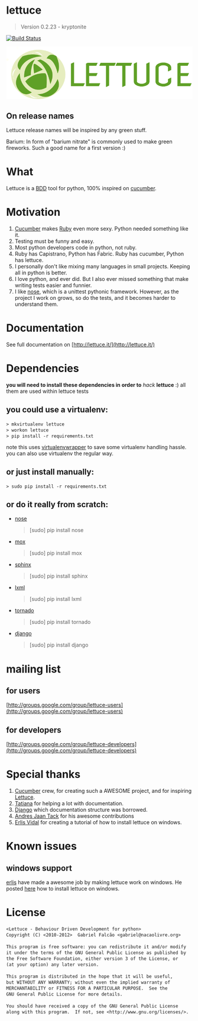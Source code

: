 # lettuce
> Version 0.2.23 - kryptonite

[![Build Status](https://secure.travis-ci.org/gabrielfalcao/lettuce.png)](http://travis-ci.org/gabrielfalcao/lettuce)

![logo](_public/assets/images/logo.png)

## On release names

Lettuce release names will be inspired by any green stuff.

Barium: In form of "barium nitrate" is commonly used to make green fireworks. Such a good name for a first version :)

# What

Lettuce is a [BDD](http://en.wikipedia.org/wiki/Behavior_Driven_Development) tool for python, 100% inspired on [cucumber](http://cukes.info/ "BDD with elegance and joy").

# Motivation

1. [Cucumber](http://cukes.info/) makes [Ruby](http://www.ruby-lang.org/) even more sexy. Python needed something like it.
2. Testing must be funny and easy.
3. Most python developers code in python, not ruby.
4. Ruby has Capistrano, Python has Fabric. Ruby has cucumber, Python has lettuce.
5. I personally don't like mixing many languages in small projects. Keeping all in python is better.
6. I love python, and ever did. But I also ever missed something that make writing tests easier and funnier.
7. I like [nose](https://github.com/nose-devs/nose), which is a unittest pythonic framework. However, as the project I work on grows, so do the tests, and it becomes harder to understand them.

# Documentation

See full documentation on [http://lettuce.it/](http://lettuce.it/)

# Dependencies

**you will need to install these dependencies in order to** *hack* **lettuce** :)
all them are used within lettuce tests

## you could use a virtualenv:

    > mkvirtualenv lettuce
    > workon lettuce
    > pip install -r requirements.txt
note this uses [virtualenvwrapper](https://virtualenvwrapper.readthedocs.io/en/latest/) to save some virtualenv handling hassle. you can also use virtualenv the regular way.
## or just install manually:

    > sudo pip install -r requirements.txt

## or do it really from scratch:

* [nose](https://github.com/nose-devs/nose)
    > [sudo] pip install nose
* [mox](http://code.google.com/p/pymox/)
    > [sudo] pip install mox
* [sphinx](http://sphinx.pocoo.org/)
    > [sudo] pip install sphinx
* [lxml](http://codespeak.net/lxml/)
    > [sudo] pip install lxml
* [tornado](http://tornadoweb.org/)
    > [sudo] pip install tornado
* [django](http://djangoproject.com/)
    > [sudo] pip install django

# mailing list

## for users

[http://groups.google.com/group/lettuce-users](http://groups.google.com/group/lettuce-users)

## for developers

[http://groups.google.com/group/lettuce-developers](http://groups.google.com/group/lettuce-developers)

# Special thanks

1. [Cucumber](http://cukes.info/) crew, for creating such a AWESOME project, and for inspiring [Lettuce](http://lettuce.it/).
2. [Tatiana](http://github.com/tatiana) for helping a lot with documentation.
3. [Django](http://djangoproject.com) which documentation structure was borrowed.
4. [Andres Jaan Tack](http://github.com/ajtack) for his awesome contributions
4. [Erlis Vidal](http://github.com/erlis) for creating a tutorial of how to install lettuce on windows.

# Known issues

## windows support

[erlis](https://github.com/erlis) have made a awesome job by making
lettuce work on windows. He posted
[here](http://www.erlisvidal.com/2010/10/how-install-lettuce-windows.html)
how to install lettuce on windows.


# License

    <Lettuce - Behaviour Driven Development for python>
    Copyright (C) <2010-2012>  Gabriel Falcão <gabriel@nacaolivre.org>

    This program is free software: you can redistribute it and/or modify
    it under the terms of the GNU General Public License as published by
    the Free Software Foundation, either version 3 of the License, or
    (at your option) any later version.

    This program is distributed in the hope that it will be useful,
    but WITHOUT ANY WARRANTY; without even the implied warranty of
    MERCHANTABILITY or FITNESS FOR A PARTICULAR PURPOSE.  See the
    GNU General Public License for more details.

    You should have received a copy of the GNU General Public License
    along with this program.  If not, see <http://www.gnu.org/licenses/>.

